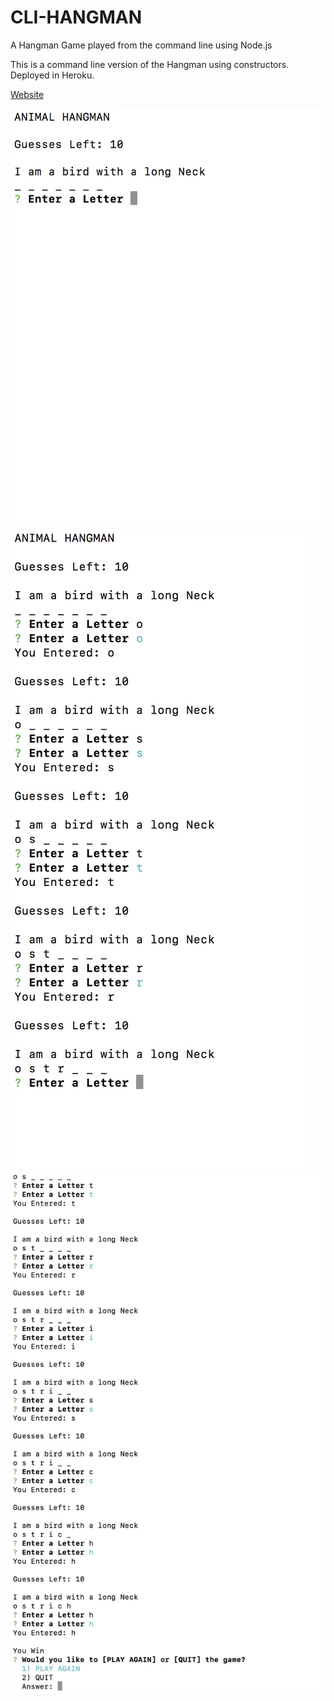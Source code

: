 # CLI-HANGMAN
A Hangman Game played from the command line using Node.js

This is a command line version of the Hangman using constructors.  Deployed in Heroku. 

[Website](https://cli-hangman.herokuapp.com/)

![](assets/images/readme1.jpg)
![](assets/images/readme2.jpg)
![](assets/images/readme3.jpg)
